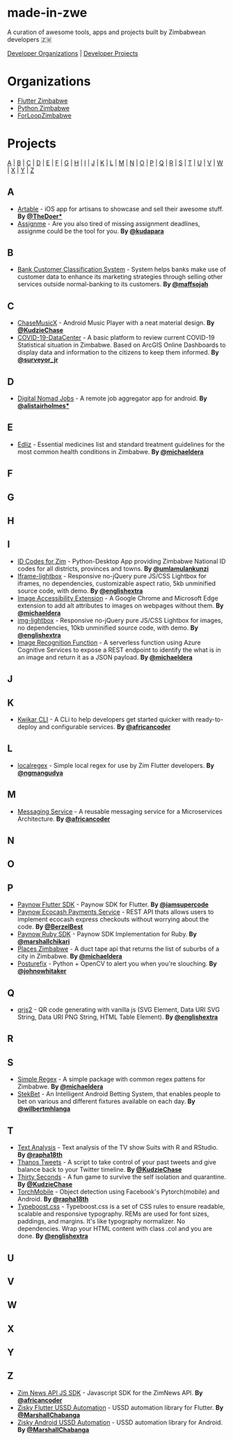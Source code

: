 # made-in-zwe

A curation of awesome tools, apps and projects built by Zimbabwean developers 🇿🇼

<p align="left">
  <a href="#Organizations">Developer Organizations</a> | <a href="#Projects">Developer Projects</a>
</p>

# <a name="Organizations">Organizations

- [Flutter Zimbabwe](https://github.com/flutterdevzim)
- [Python Zimbabwe](https://github.com/PyZim)
- [ForLoopZimbabwe](https://github.com/forloopzimbabwe)

# <a name="Projects">Projects

<p align="left">
  <a href="#A">A</a> | <a href="#B">B</a> | <a href="#C">C</a> | <a href="#D">D</a> | <a href="#E">E</a> | <a href="#F">F</a> | <a href="#G">G</a> | <a href="#H">H</a> | <a href="#I">I</a> | <a href="#J">J</a> | <a href="#K">K</a> | <a href="#L">L</a> | <a href="#M">M</a> | <a href="#N">N</a> | <a href="#O">O</a> | <a href="#P">P</a> | <a href="#Q">Q</a> | <a href="#R">R</a> | <a href="#S">S</a> | <a href="#T">T</a> | <a href="#U">U</a> | <a href="#V">V</a> | <a href="#W">W</a> | <a href="#X">X</a> | <a href="#Y">Y</a> | <a href="#Z">Z</a>
</p>

## <a name="A">A

- [Artable](https://github.com/TheDoer/Artable) - iOS app for artisans to showcase and sell their awesome stuff. **By [@TheDoer*](https://twitter.com/TheDoer*)**
- [Assignme](https://github.com/kudapara/assignme) - Are you also tired of missing assignment deadlines, assignme could be the tool for you. **By [@kudapara](https://twitter.com/KUDAPARA)**

## <a name="B">B

- [Bank Customer Classification System](https://github.com/maffsojah/capstone_project) - System helps banks make use of customer data to enhance its marketing strategies through selling other services outside normal-banking to its customers. **By [@maffsojah](https://maffsojah.co.zw)**

## <a name="C">C

- [ChaseMusicX](https://github.com/KudzieChase/ChaseMusicX) - Android Music Player with a neat material design. **By [@KudzieChase](https://twitter.com/KudzieChase)**
- [COVID-19-DataCenter](https://github.com/Surveyor-Jr/COVID-19-DataCenter) - A basic platform to review current COVID-19 Statistical situation in Zimbabwe. Based on ArcGIS Online Dashboards to display data and information to the citizens to keep them informed. **By [@surveyor_jr](https://twitter.com/surveyor_jr)**

## <a name="D">D

- [Digital Nomad Jobs](https://github.com/alistairholmes/Digital-Nomad-Jobs) - A remote job aggregator app for android. **By [@alistairholmes*](https://twitter.com/alistairholmes*)**

## <a name="E">E

- [Edliz](https://github.com/michaeldera/edliz) - Essential medicines list and standard treatment guidelines for the most common health conditions in Zimbabwe. **By [@michaeldera](https://twitter.com/michaeldera)**

## <a name="F">F

## <a name="G">G

## <a name="H">H

## <a name="I">I

- [ID Codes for Zim](https://github.com/Umlamulankunzi/Zim_ID_Codes) - Python-Desktop App providing Zimbabwe National ID codes for all districts, provinces and towns. **By [@umlamulankunzi](https://www.instagram.com/umlamulankunzi)**
- [Iframe-lightbox](https://github.com/englishextra/iframe-lightbox) - Responsive no-jQuery pure JS/CSS Lightbox for iframes, no dependencies, customizable aspect ratio, 5kb unminified source code, with demo. **By [@englishextra](https://github.com/englishextra/iframe-lightbox)**
- [Image Accessibility Extension](https://github.com/michaeldera/image-accessibility-extension) - A Google Chrome and Microsoft Edge extension to add alt attributes to images on webpages without them. **By [@michaeldera](https://twitter.com/michaeldera)**
- [img-lightbox](https://github.com/englishextra/img-lightbox) - Responsive no-jQuery pure JS/CSS Lightbox for images, no dependencies, 10kb unminified source code, with demo. **By [@englishextra](https://github.com/englishextra/img-lightbox)**
- [Image Recognition Function](https://github.com/michaeldera/image-recognition-function) - A serverless function using Azure Cognitive Services to expose a REST endpoint to identify the what is in an image and return it as a JSON payload. **By [@michaeldera](https://twitter.com/michaeldera)**

## <a name="J">J

## <a name="K">K

- [Kwikar CLI](https://github.com/bzmp125/kwikar-cli) - A CLi to help developers get started quicker with ready-to-deploy and configurable services. **By [@africancoder](https://twitter.com/africancoder)**

## <a name="L">L

- [localregex](https://pub.dev/packages/localregex) - Simple local regex for use by Zim Flutter developers. **By [@ngmangudya](https://twitter.com/ngmangudya)**

## <a name="M">M

- [Messaging Service](https://github.com/bzmp125/messaging-service) - A reusable messaging service for a Microservices Architecture. **By [@africancoder](https://twitter.com/africancoder)**

## <a name="N">N

## <a name="O">O

## <a name="P">P

- [Paynow Flutter SDK](https://github.com/ignertic/paynow) - Paynow SDK for Flutter. **By [@iamsupercode](https://twitter.com/iamsupercode)**
- [Paynow Ecocash Payments Service](https://github.com/Berzel/paynow-ecocash-payments-service) - REST API thats allows users to implement ecocash express checkouts without worrying about the code. **By [@BerzelBest](https://twitter.com/BerzelBest)**
- [Paynow Ruby SDK](https://github.com/gitnyasha/paynow-ruby-sdk) - Paynow SDK Implementation for Ruby. **By [@marshallchikari](https://twitter.com/marshallchikari)**
- [Places Zimbabwe](https://github.com/michaeldera/places-zimbabwe) - A duct tape api that returns the list of suburbs of a city in Zimbabwe. **By [@michaeldera](https://twitter.com/michaeldera)**
- [Posturefix](https://github.com/johnowhitaker/posturefix) - Python + OpenCV to alert you when you're slouching. **By [@johnowhitaker](https://twitter.com/johnowhitaker)**

## <a name="Q">Q

- [qrjs2](https://github.com/englishextra/qrjs2) - QR code generating with vanilla js (SVG Element, Data URI SVG String, Data URI PNG String, HTML Table Element). **By [@englishextra](https://github.com/englishextra)**

## <a name="R">R

## <a name="S">S

- [Simple Regex](https://github.com/michaeldera/simple-regex-ts) - A simple package with common regex pattens for Zimbabwe. **By [@michaeldera](https://twitter.com/michaeldera)**
- [StekBet](https://github.com/wilbert-mhlanga/StekBet) - An Intelligent Android Betting System, that enables people to bet on various and different fixtures available on each day. **By [@wilbertmhlanga](https://github.com/wilbert-mhlanga)**

## <a name="T">T

- [Text Analysis](https://github.com/rapha18th/Text-Analysis) - Text analysis of the TV show Suits with R and RStudio. **By [@rapha18th](https://github.com/rapha18th)**
- [Thanos Tweets](https://github.com/KudzieChase/thanos-tweets) - A script to take control of your past tweets and give balance back to your Twitter timeline. **By [@KudzieChase](https://twitter.com/KudzieChase)**
- [Thirty Seconds](https://github.com/KudzieChase/thirty-seconds) - A fun game to survive the self isolation and quarantine. **By [@KudzieChase](https://twitter.com/KudzieChase)**
- [TorchMobile](https://github.com/rapha18th/TorchMobile) - Object detection using Facebook's Pytorch(mobile) and Android. **By [@rapha18th](https://github.com/rapha18th)**
- [Typeboost.css](https://github.com/englishextra/typeboost.css) - Typeboost.css is a set of CSS rules to ensure readable, scalable and responsive typography. REMs are used for font sizes, paddings, and margins. It's like typography normalizer. No dependencies. Wrap your HTML content with class .col and you are done. **By [@englishextra](https://github.com/englishextra)**

## <a name="U">U

## <a name="V">V

## <a name="W">W

## <a name="X">X

## <a name="Y">Y

## <a name="Z">Z

- [Zim News API JS SDK](https://github.com/bzmp125/zimnews-api-js-sdk) - Javascript SDK for the ZimNews API. **By [@africancoder](https://twitter.com/africancoder)**
- [Zisky Flutter USSD Automation](https://github.com/zisky-ussd/zisky-flutter-ussd-automation) - USSD automation library for Flutter. **By [@MarshallChabanga](https://github.com/marshallchabanga)**
- [Zisky Android USSD Automation](https://github.com/zisky-ussd/zisky-android-ussd-automation) - USSD automation library for Android. **By [@MarshallChabanga](https://github.com/marshallchabanga)**
